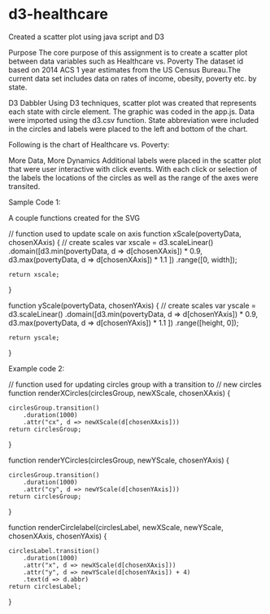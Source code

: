 # d3-healthcare

Created a scatter plot using java script and D3

Purpose
The core purpose of this assignment is to create a scatter plot between data variables such as Healthcare vs. Poverty  The dataset id based on 2014 ACS 1 year estimates from the US Census Bureau.The current data set includes data on rates of income, obesity, poverty etc. by state.

D3 Dabbler
Using D3 techniques, scatter plot was created that represents each state with circle element. The graphic was coded in the app.js. Data were imported using the d3.csv function. State abbreviation were included in the circles and labels were placed to the left and bottom of the chart.

Following is the chart of Healthcare vs. Poverty:


More Data, More Dynamics
Additional labels were placed in the scatter plot that were user interactive with click events. With each click or selection of the labels the locations of the circles as well as the range of the axes were transited.


Sample Code 1: 

 A couple functions created for the SVG 
 
 // function used to update scale on axis
function xScale(povertyData, chosenXAxis) {
    // create scales
    var xscale = d3.scaleLinear()
        .domain([d3.min(povertyData, d => d[chosenXAxis]) * 0.9,
            d3.max(povertyData, d => d[chosenXAxis]) * 1.1
        ])
        .range([0, width]);

    return xscale;
}

function yScale(povertyData, chosenYAxis) {
    // create scales
    var yscale = d3.scaleLinear()
        .domain([d3.min(povertyData, d => d[chosenYAxis]) * 0.9,
            d3.max(povertyData, d => d[chosenYAxis]) * 1.1
        ])
        .range([height, 0]);

    return yscale;
}


Example code 2:

// function used for updating circles group with a transition to
// new circles
function renderXCircles(circlesGroup, newXScale, chosenXAxis) {

    circlesGroup.transition()
        .duration(1000)
        .attr("cx", d => newXScale(d[chosenXAxis]))
    return circlesGroup;
}

function renderYCircles(circlesGroup, newYScale, chosenYAxis) {

    circlesGroup.transition()
        .duration(1000)
        .attr("cy", d => newYScale(d[chosenYAxis]))
    return circlesGroup;
}

function renderCirclelabel(circlesLabel, newXScale, newYScale, chosenXAxis, chosenYAxis) {

    circlesLabel.transition()
        .duration(1000)
        .attr("x", d => newXScale(d[chosenXAxis]))
        .attr("y", d => newYScale(d[chosenYAxis]) + 4)
        .text(d => d.abbr)
    return circlesLabel;
}
